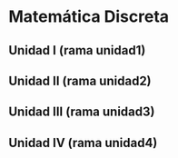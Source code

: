 # Matemática Discreta

## Unidad I (rama unidad1)

## Unidad II (rama unidad2)

## Unidad III (rama unidad3)

## Unidad IV (rama unidad4)
